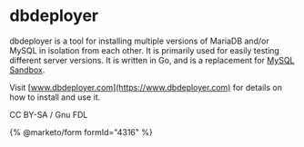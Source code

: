 # dbdeployer

dbdeployer is a tool for installing multiple versions of MariaDB and/or MySQL in isolation from each other. It is primarily used for easily testing different server versions. It is written in Go, and is a replacement for [MySQL Sandbox](../legacy-clients-and-utilities/mysql-sandbox.md).

Visit [www.dbdeployer.com](https://www.dbdeployer.com) for details on how to install and use it.

CC BY-SA / Gnu FDL

{% @marketo/form formId="4316" %}
